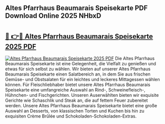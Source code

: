 ## Altes Pfarrhaus Beaumarais Speisekarte PDF Download Online 2025 NHbxD

# <h2><a href="http://gc9t1pa.nevu.top/?p=Altes+Pfarrhaus+Beaumarais+Speisekarte">🔗 👉🔴 Altes Pfarrhaus Beaumarais Speisekarte 2025 PDF</a></h2>

[![Altes Pfarrhaus Beaumarais Speisekarte 2025 PDF](https://i.imgur.com/dBaPXMq.png)](http://gc9t1pa.nevu.top/?p=Altes+Pfarrhaus+Beaumarais+Speisekarte)
Die Altes Pfarrhaus Beaumarais Speisekarte ist eine Gelegenheit, die Vielfalt zu genießen und etwas für sich selbst zu wählen. Wir bieten auf unserer Altes Pfarrhaus Beaumarais Speisekarte einen Salatbereich an, in dem Sie aus frischen Gemüse- und Obstsalaten für ein leichtes und leckeres Mittagessen wählen können. Für Fleischliebhaber bietet unsere Altes Pfarrhaus Beaumarais Speisekarte eine umfangreiche Auswahl an Rind-, Schweinefleisch-, Hühnchen- und Fischgerichten. Unseren Auserwählten bieten wir exquisite Gerichte wie Schaschlik und Steak an, die auf fettem Feuer zubereitet werden. Unsere Altes Pfarrhaus Beaumarais Speisekarte bietet eine große Auswahl an Desserts, von klassischen Torten und Kuchen bis hin zu exquisiten Crème Brûlée und Schokoladen-Schokoladen-Extras.
